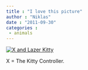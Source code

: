```yaml
---
title : "I love this picture"
author : "Niklas"
date : "2011-09-30"
categories : 
 - animals
---
```


[![X and Lazer Kitty](https://niklasblog.com/wp-content/2011-09-30-mia-och-laserkitty.jpg "X and Lazer Kitty")](https://niklasblog.com/?attachment_id=8387)

X = The Kitty Controller.
